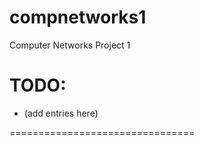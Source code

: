 compnetworks1
=============

Computer Networks Project 1


TODO:
================================

* (add entries here)


================================
